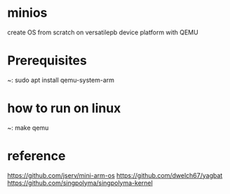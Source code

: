 # minios
create OS from scratch on versatilepb device platform with QEMU

# Prerequisites
~: sudo apt install qemu-system-arm

# how to run on linux
~: make qemu


# reference
https://github.com/jserv/mini-arm-os
https://github.com/dwelch67/yagbat
https://github.com/singpolyma/singpolyma-kernel
